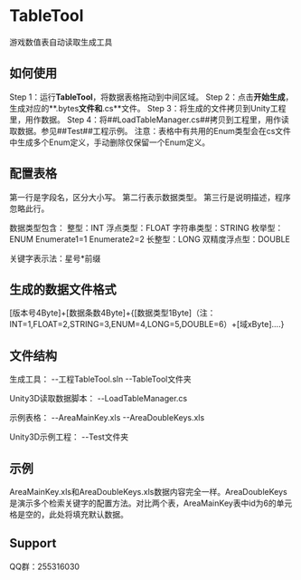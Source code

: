 # TableTool
游戏数值表自动读取生成工具

## 如何使用
Step 1：运行**TableTool**，将数据表格拖动到中间区域。
Step 2：点击**开始生成**，生成对应的**.bytes**文件和**.cs**文件。
Step 3：将生成的文件拷贝到Unity工程里，用作数据。
Step 4：将##LoadTableManager.cs##拷贝到工程里，用作读取数据。参见##Test##工程示例。
注意：表格中有共用的Enum类型会在cs文件中生成多个Enum定义，手动删除仅保留一个Enum定义。

## 配置表格
第一行是字段名，区分大小写。
第二行表示数据类型。
第三行是说明描述，程序忽略此行。

数据类型包含：
整型：INT
浮点类型：FLOAT
字符串类型：STRING
枚举型：ENUM
Enumerate1=1
Enumerate2=2
长整型：LONG
双精度浮点型：DOUBLE

关键字表示法：星号*前缀

## 生成的数据文件格式
[版本号4Byte]+[数据条数4Byte]+{[数据类型1Byte]（注：INT=1,FLOAT=2,STRING=3,ENUM=4,LONG=5,DOUBLE=6）+[域xByte]....}

## 文件结构
生成工具：
--工程TableTool.sln
--TableTool文件夹

Unity3D读取数据脚本：
--LoadTableManager.cs

示例表格：
--AreaMainKey.xls
--AreaDoubleKeys.xls

Unity3D示例工程：
--Test文件夹

## 示例
AreaMainKey.xls和AreaDoubleKeys.xls数据内容完全一样。AreaDoubleKeys是演示多个检索关键字的配置方法。对比两个表，AreaMainKey表中id为6的单元格是空的，此处将填充默认数据。

## Support
QQ群：255316030